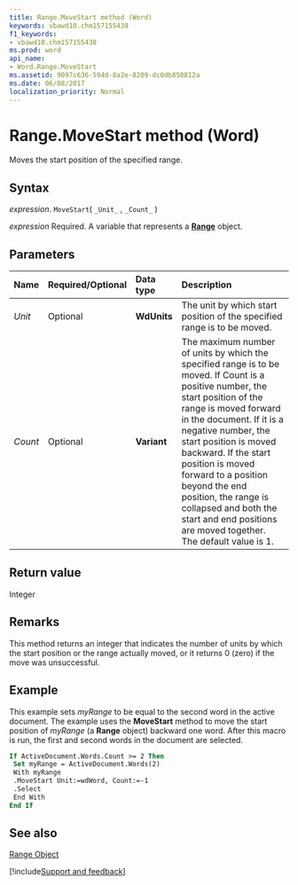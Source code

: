 ```yaml
---
title: Range.MoveStart method (Word)
keywords: vbawd10.chm157155438
f1_keywords:
- vbawd10.chm157155438
ms.prod: word
api_name:
- Word.Range.MoveStart
ms.assetid: 9097c636-594d-8a2e-8209-dc0db850812a
ms.date: 06/08/2017
localization_priority: Normal
---
```



# Range.MoveStart method (Word)

Moves the start position of the specified range.


## Syntax

_expression_. `MoveStart`( `_Unit_` , `_Count_` )

_expression_ Required. A variable that represents a **[Range](Word.Range.md)** object.


## Parameters



|Name|Required/Optional|Data type|Description|
|:-----|:-----|:-----|:-----|
| _Unit_|Optional| **WdUnits**|The unit by which start position of the specified range is to be moved.|
| _Count_|Optional| **Variant**|The maximum number of units by which the specified range is to be moved. If Count is a positive number, the start position of the range is moved forward in the document. If it is a negative number, the start position is moved backward. If the start position is moved forward to a position beyond the end position, the range is collapsed and both the start and end positions are moved together. The default value is 1.|

## Return value

Integer


## Remarks

This method returns an integer that indicates the number of units by which the start position or the range actually moved, or it returns 0 (zero) if the move was unsuccessful.


## Example

This example sets  _myRange_ to be equal to the second word in the active document. The example uses the **MoveStart** method to move the start position of _myRange_ (a **Range** object) backward one word. After this macro is run, the first and second words in the document are selected.


```vb
If ActiveDocument.Words.Count >= 2 Then 
 Set myRange = ActiveDocument.Words(2) 
 With myRange 
 .MoveStart Unit:=wdWord, Count:=-1 
 .Select 
 End With 
End If
```


## See also


[Range Object](Word.Range.md)

[!include[Support and feedback](~/includes/feedback-boilerplate.md)]